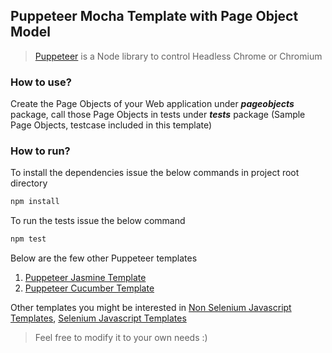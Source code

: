 ## Puppeteer Mocha Template with Page Object Model
>[Puppeteer](https://github.com/GoogleChrome/puppeteer) is a Node library to control Headless Chrome or Chromium

### How to use?
Create the Page Objects of your Web application under **_pageobjects_** package, call those Page Objects in tests under **_tests_** package (Sample Page Objects, testcase included in this template)

### How to run?
To install the dependencies issue the below commands in project root directory
```javascript
npm install
``` 
To run the tests issue the below command
```javascript
npm test
``` 
Below are the few other Puppeteer templates
1. [Puppeteer Jasmine Template](https://github.com/sridharbandi/Non-Selenium-Javascript-Getting-Started-Examples/tree/master/Puppeteer-Jasmine-Template)
2. [Puppeteer Cucumber Template](https://github.com/sridharbandi/Non-Selenium-Javascript-Getting-Started-Examples/tree/master/Puppeteer-Cucumber-Template)

Other templates you might be interested in 
[Non Selenium Javascript Templates](https://github.com/sridharbandi/Non-Selenium-Javascript-Getting-Started-Examples), 
[Selenium Javascript Templates](https://github.com/sridharbandi/Selenium-Javascript-Getting-Started-Examples)
> Feel free to modify it to your own needs :)